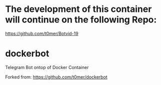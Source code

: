 # The development of this container will continue on the following Repo:
https://github.com/t0mer/Botvid-19

# dockerbot
Telegram Bot ontop of Docker Container

Forked from: https://github.com/t0mer/dockerbot
